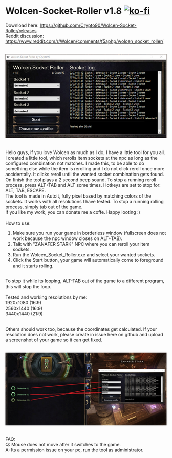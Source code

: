 # Wolcen-Socket-Roller v1.8 [![ko-fi](https://www.ko-fi.com/img/githubbutton_sm.svg)](https://ko-fi.com/K3K314GUP)
Download here: https://github.com/Crypto90/Wolcen-Socket-Roller/releases
<br/>
Reddit discussion: https://www.reddit.com/r/Wolcen/comments/f5aphp/wolcen_socket_roller/
<br/>
<br/>

![Image of Yaktocat](https://raw.githubusercontent.com/Crypto90/Wolcen-Socket-Roller/master/screenshot_1.8.png)
<br/>
<br/>
<br/>
Hello guys, if you love Wolcen as much as I do, I have a little tool for you all.
<br/>
I created a little tool, which rerolls item sockets at the npc as long as the configured combination not matches. I made this, to be able to do something else while the item is rerolling and I do not click reroll once more accidentally. It clicks reroll until the wanted socket combination gets found. On finish the tool plays a 2 second beep sound.
To stop a running reroll process, press ALT+TAB and ALT some times. Hotkeys are set to stop for: ALT, TAB, ESCAPE.
<br/>
The tool is made in Autoit, fully pixel based by matching colors of the sockets. It works with all resolutions I have tested. To stop a running rolling process, simply tab out of the game.
<br/>
If you like my work, you can donate me a coffe. Happy looting :)
<br/>
<br/>
How to use:
1. Make sure you run your game in borderless window (fullscreen does not work because the npc window closes on ALT+TAB).
2. Talk with "ZANAFER STARK" NPC where you can reroll your item sockets.
3. Run the Wolcen_Socket_Roller.exe and select your wanted sockets.
4. Click the Start button, your game will automatically come to foreground and it starts rolling.
<br/>
To stop it while its looping, ALT-TAB out of the game to a different program, this will stop the loop.
<br/>
<br/>
Tested and working resolutions by me:
<br/>
1920x1080 (16:9)
<br/>
2560x1440 (16:9)
<br/>
3440x1440 (21:9)
<br/>
<br/>

Others should work too, because the coordinates get calculated. If your resolution does not work, please create in issue here on github and upload a screenshot of your game so it can get fixed.
<br/>
<br/>

![Image of Yaktocat](https://raw.githubusercontent.com/Crypto90/Wolcen-Socket-Roller/master/screenshot_ingame_1.8.jpg)

<br/>
FAQ:
<br/>
Q: Mouse does not move after it switches to the game.
<br/>
A: Its a permission issue on your pc, run the tool as administrator.
